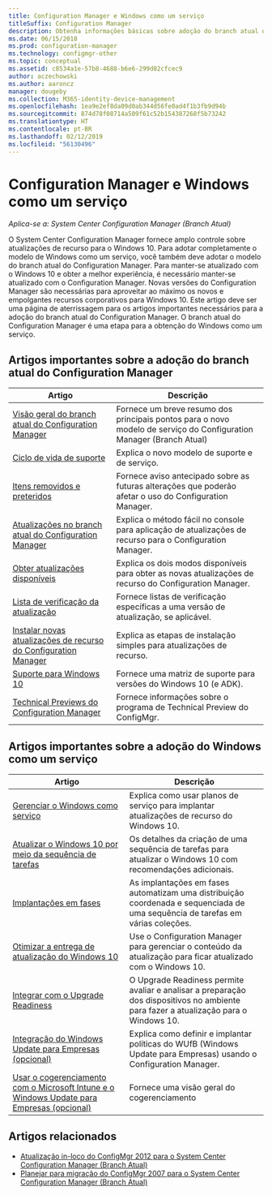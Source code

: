```yaml
---
title: Configuration Manager e Windows como um serviço
titleSuffix: Configuration Manager
description: Obtenha informações básicas sobre adoção do branch atual do Configuration Manager para dar suporte ao Windows como um serviço.
ms.date: 06/15/2018
ms.prod: configuration-manager
ms.technology: configmgr-other
ms.topic: conceptual
ms.assetid: c8534a1e-57b8-4688-b6e6-299d82cfcec9
author: aczechowski
ms.author: aaroncz
manager: dougeby
ms.collection: M365-identity-device-management
ms.openlocfilehash: 1ea9e2ef8da09d0ab344d56fe0ad4f1b3fb9d94b
ms.sourcegitcommit: 874d78f08714a509f61c52b154387268f5b73242
ms.translationtype: HT
ms.contentlocale: pt-BR
ms.lasthandoff: 02/12/2019
ms.locfileid: "56130496"
---
```

# <a name="configuration-manager-and-windows-as-a-service"></a>Configuration Manager e Windows como um serviço

*Aplica-se a: System Center Configuration Manager (Branch Atual)*

O System Center Configuration Manager fornece amplo controle sobre atualizações de recurso para o Windows 10. Para adotar completamente o modelo de Windows como um serviço, você também deve adotar o modelo do branch atual do Configuration Manager. Para manter-se atualizado com o Windows 10 e obter a melhor experiência, é necessário manter-se atualizado com o Configuration Manager. Novas versões do Configuration Manager são necessárias para aproveitar ao máximo os novos e empolgantes recursos corporativos para Windows 10. Este artigo deve ser uma página de aterrissagem para os artigos importantes necessários para a adoção do branch atual do Configuration Manager. O branch atual do Configuration Manager é uma etapa para a obtenção do Windows como um serviço.

## <a name="key-articles-about-adopting-configuration-manager-current-branch"></a>Artigos importantes sobre a adoção do branch atual do Configuration Manager

| Artigo        | Descrição          | 
| ------------- |-------------|
|[Visão geral do branch atual do Configuration Manager](/sccm/core/plan-design/changes/whats-new-incremental-versions)|Fornece um breve resumo dos principais pontos para o novo modelo de serviço do Configuration Manager (Branch Atual)|
|[Ciclo de vida de suporte](/sccm/core/servers/manage/current-branch-versions-supported)|Explica o novo modelo de suporte e de serviço.|
|[Itens removidos e preteridos](/sccm//core/plan-design/changes/deprecated/removed-and-deprecated)|Fornece aviso antecipado sobre as futuras alterações que poderão afetar o uso do Configuration Manager.|
|[Atualizações no branch atual do Configuration Manager](/sccm/core/servers/manage/updates)|Explica o método fácil no console para aplicação de atualizações de recurso para o Configuration Manager.|
|[Obter atualizações disponíveis](/sccm/core/servers/manage/install-in-console-updates#get-available-updates)|Explica os dois modos disponíveis para obter as novas atualizações de recurso do Configuration Manager.|
|[Lista de verificação da atualização](/sccm/core/servers/manage/install-in-console-updates#bkmk_beforeinstall)|Fornece listas de verificação específicas a uma versão de atualização, se aplicável.| 
|[Instalar novas atualizações de recurso do Configuration Manager](/sccm/core/servers/manage/install-in-console-updates#bkmk_install)|Explica as etapas de instalação simples para atualizações de recurso.|
|[Suporte para Windows 10](/sccm/core/plan-design/configs/support-for-windows-10)|Fornece uma matriz de suporte para versões do Windows 10 (e ADK).|
|[Technical Previews do Configuration Manager](/sccm/core/get-started/technical-preview)|Fornece informações sobre o programa de Technical Preview do ConfigMgr.|


## <a name="key-articles-about-adopting-windows-as-a-service"></a>Artigos importantes sobre a adoção do Windows como um serviço

| Artigo        | Descrição          | 
| ------------- |-------------|
|[Gerenciar o Windows como serviço](/sccm/osd/deploy-use/manage-windows-as-a-service)|Explica como usar planos de serviço para implantar atualizações de recurso do Windows 10.|
|[Atualizar o Windows 10 por meio da sequência de tarefas](/sccm/osd/deploy-use/create-a-task-sequence-to-upgrade-an-operating-system)|Os detalhes da criação de uma sequência de tarefas para atualizar o Windows 10 com recomendações adicionais.|
|[Implantações em fases](/sccm/osd/deploy-use/create-phased-deployment-for-task-sequence)|As implantações em fases automatizam uma distribuição coordenada e sequenciada de uma sequência de tarefas em várias coleções.|  
|[Otimizar a entrega de atualização do Windows 10](/sccm/sum/deploy-use/optimize-windows-10-update-delivery)|Use o Configuration Manager para gerenciar o conteúdo da atualização para ficar atualizado com o Windows 10.|
|[Integrar com o Upgrade Readiness](/sccm/core/clients/manage/upgrade/upgrade-analytics)|O Upgrade Readiness permite avaliar e analisar a preparação dos dispositivos no ambiente para fazer a atualização para o Windows 10.| 
|[Integração do Windows Update para Empresas (opcional)](/sccm/sum/deploy-use/integrate-windows-update-for-business-windows-10)|Explica como definir e implantar políticas do WUfB (Windows Update para Empresas) usando o Configuration Manager.|
|[Usar o cogerenciamento com o Microsoft Intune e o Windows Update para Empresas (opcional)](/sccm/comanage/overview)|Fornece uma visão geral do cogerenciamento| 


## <a name="related-articles"></a>Artigos relacionados

- [Atualização in-loco do ConfigMgr 2012 para o System Center Configuration Manager (Branch Atual)](/sccm/core/servers/deploy/install/upgrade-to-configuration-manager)
- [Planejar para migração do ConfigMgr 2007 para o System Center Configuration Manager (Branch Atual)](/sccm/core/migration/planning-for-migration)
